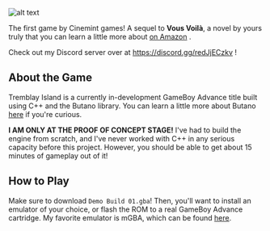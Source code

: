 ![alt text](https://cdn.discordapp.com/attachments/730298249046523924/887631451435175946/Tremblay_Island_Cover_01.png)

The first game by Cinemint games! A sequel to **Vous Voilà**, a novel by yours truly that you can learn a little more about [on Amazon](https://www.amazon.com/dp/B08QCQ8DNV/ref=cm_sw_em_r_mt_dp_A6BZSE5MJ3HET2N6PV8P) .

Check out my Discord server over at https://discord.gg/redJjECzkv !

## About the Game

Tremblay Island is a currently in-development GameBoy Advance title built using C++ and the Butano library. You can learn a little more about Butano [here](https://github.com/GValiente/butano) if you're curious.

**I AM ONLY AT THE PROOF OF CONCEPT STAGE!** I've had to build the engine from scratch, and I've never worked with C++ in any serious capacity before this project. However, you should be able to get about 15 minutes of gameplay out of it!

## How to Play

Make sure to download `Demo Build 01.gba`! Then, you'll want to install an emulator of your choice, or flash the ROM to a real GameBoy Advance cartridge. My favorite emulator is mGBA, which can be found [here](https://mgba.io/downloads.html).

